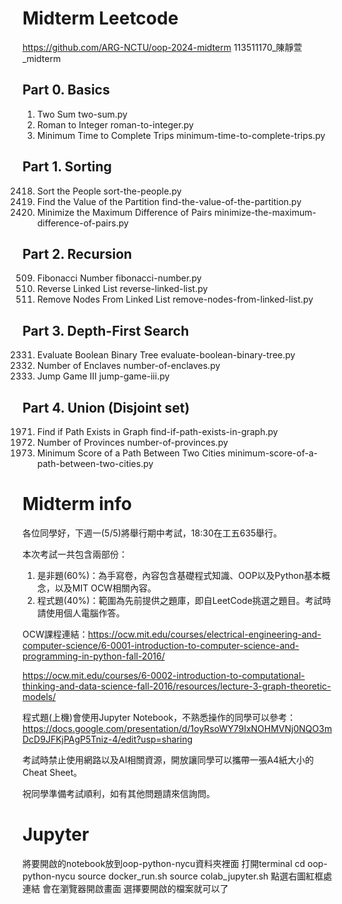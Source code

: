 # Midterm Leetcode 
https://github.com/ARG-NCTU/oop-2024-midterm
113511170_陳靜萱_midterm

## Part 0. Basics
1. Two Sum
two-sum.py
13. Roman to Integer
roman-to-integer.py
2187. Minimum Time to Complete Trips
minimum-time-to-complete-trips.py

## Part 1. Sorting
2418. Sort the People
sort-the-people.py
2740. Find the Value of the Partition
find-the-value-of-the-partition.py
2616. Minimize the Maximum Difference of Pairs
minimize-the-maximum-difference-of-pairs.py

## Part 2. Recursion
509. Fibonacci Number
fibonacci-number.py
206. Reverse Linked List
reverse-linked-list.py
2487. Remove Nodes From Linked List
remove-nodes-from-linked-list.py

## Part 3. Depth-First Search
2331. Evaluate Boolean Binary Tree
evaluate-boolean-binary-tree.py
1020. Number of Enclaves
number-of-enclaves.py
1306. Jump Game III
jump-game-iii.py

## Part 4. Union (Disjoint set)
1971. Find if Path Exists in Graph
find-if-path-exists-in-graph.py
547. Number of Provinces
number-of-provinces.py
2492. Minimum Score of a Path Between Two Cities
minimum-score-of-a-path-between-two-cities.py

# Midterm info

各位同學好，下週一(5/5)將舉行期中考試，18:30在工五635舉行。

本次考試一共包含兩部份：
1. 是非題(60%)：為手寫卷，內容包含基礎程式知識、OOP以及Python基本概念，以及MIT OCW相關內容。
2. 程式題(40%)：範圍為先前提供之題庫，即自LeetCode挑選之題目。考試時請使用個人電腦作答。

OCW課程連結：https://ocw.mit.edu/courses/electrical-engineering-and-computer-science/6-0001-introduction-to-computer-science-and-programming-in-python-fall-2016/

https://ocw.mit.edu/courses/6-0002-introduction-to-computational-thinking-and-data-science-fall-2016/resources/lecture-3-graph-theoretic-models/


程式題(上機)會使用Jupyter Notebook，不熟悉操作的同學可以參考：https://docs.google.com/presentation/d/1oyRsoWY79IxNOHMVNj0NQO3mDcD9JFKjPAgP5Tniz-4/edit?usp=sharing

考試時禁止使用網路以及AI相關資源，開放讓同學可以攜帶一張A4紙大小的Cheat Sheet。

祝同學準備考試順利，如有其他問題請來信詢問。

# Jupyter

將要開啟的notebook放到oop-python-nycu資料夾裡面
打開terminal
cd oop-python-nycu
source docker_run.sh
source colab_jupyter.sh
點選右圖紅框處連結
會在瀏覽器開啟畫面
選擇要開啟的檔案就可以了
 